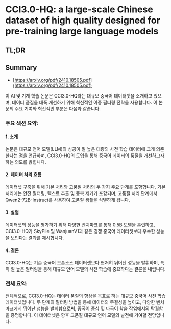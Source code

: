# CCI3.0-HQ: a large-scale Chinese dataset of high quality designed for pre-training large language models
## TL;DR
## Summary
- [https://arxiv.org/pdf/2410.18505.pdf](https://arxiv.org/pdf/2410.18505.pdf)

이 AI 및 기계 학습 논문은 CCI3.0-HQ라는 대규모 중국어 데이터셋을 소개하고 있으며, 데이터 품질을 대폭 개선하기 위해 혁신적인 이중 필터링 전략을 사용합니다. 이 논문의 주요 기여와 혁신적인 부분은 다음과 같습니다.

### 주요 섹션 요약:

#### 1. 소개
논문은 대규모 언어 모델(LLM)의 성공이 질 높은 대량의 사전 학습 데이터에 크게 의존한다는 점을 언급하며, CCI3.0-HQ의 도입을 통해 중국어 데이터의 품질을 개선하고자 하는 의도를 밝힙니다.

#### 2. 데이터 처리 흐름
데이터셋 구축을 위해 기본 처리와 고품질 처리의 두 가지 주요 단계를 포함합니다. 기본 처리에는 안전 필터링, 텍스트 추출 및 중복 제거가 포함되며, 고품질 처리 단계에서 Qwen2-72B-Instruct를 사용하여 고품질 샘플을 식별하게 됩니다.

#### 3. 실험
데이터셋의 성능을 평가하기 위해 다양한 벤치마크를 통해 0.5B 모델을 훈련하고, CCI3.0-HQ가 SkyPile 및 WanjuanV1과 같은 경쟁 중국어 데이터셋보다 우수한 성능을 보인다는 결과를 제시합니다.

#### 4. 결론
CCI3.0-HQ는 기존 중국어 오픈소스 데이터셋보다 현저히 뛰어난 성능을 발휘하며, 특히 질 높은 필터링을 통해 대규모 언어 모델의 사전 학습에 중요하다는 결론을 내립니다.

### 전체 요약:
전체적으로, CCI3.0-HQ는 데이터 품질의 향상을 목표로 하는 대규모 중국어 사전 학습 데이터셋입니다. 두 단계의 필터링 방법을 통해 데이터의 무결성을 높이고, 다양한 벤치마크에서 뛰어난 성능을 발휘함으로써, 중국어 중심 및 다국어 학습 작업에서의 탁월함을 증명합니다. 이 데이터셋은 향후 고품질 대규모 언어 모델의 발전에 기여할 전망입니다.